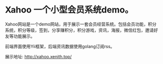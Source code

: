 # Xahoo 一个小型会员系统demo。

Xahoo网站是一个demo网站，用于展示一套会员经营系统。包括会员功能，积分系统，积分等级，签到，分享赚积分，积分游戏，资讯，海报，微信红包，邀请好友等功能展示。


前端界面使用Yii框架，后端资讯数据使用golang订阅rss。

展示地址: http://xahoo.xenith.top/





